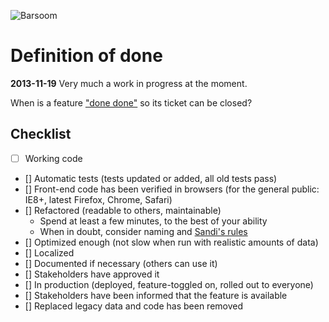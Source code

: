 ![Barsoom](http://barsoom.se/barsoom.png)

# Definition of done

**2013-11-19** Very much a work in progress at the moment.

When is a feature ["done done"](http://chrislema.com/what-is-done-done/) so its ticket can be closed?

## Checklist

- [ ] Working code
- [] Automatic tests (tests updated or added, all old tests pass)
- [] Front-end code has been verified in browsers (for the general public: IE8+, latest Firefox, Chrome, Safari)
- [] Refactored (readable to others, maintainable)
  * Spend at least a few minutes, to the best of your ability
  * When in doubt, consider naming and [Sandi's rules](https://gist.github.com/henrik/4509394)
- [] Optimized enough (not slow when run with realistic amounts of data)
- [] Localized
- [] Documented if necessary (others can use it)
- [] Stakeholders have approved it
- [] In production (deployed, feature-toggled on, rolled out to everyone)
- [] Stakeholders have been informed that the feature is available
- [] Replaced legacy data and code has been removed
